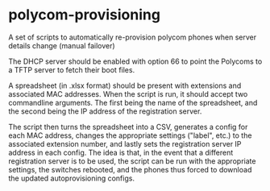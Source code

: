# polycom-provisioning
A set of scripts to automatically re-provision polycom phones when server details change (manual failover)

The DHCP server should be enabled with option 66 to point the Polycoms to a TFTP server to fetch their boot files.

A spreadsheet (in .xlsx format) should be present with extensions and associated MAC addresses. When the script is run, it should accept two commandline arguments. The first being the name of the spreadsheet, and the second being the IP address of the registration server.

The script then turns the spreadsheet into a CSV, generates a config for each MAC address, changes the appropriate settings ("label", etc.) to the associated extension number, and lastly sets the registration server IP address in each config. The idea is that, in the event that a different registration server is to be used, the script can be run with the appropriate settings, the switches rebooted, and the phones thus forced to download the updated autoprovisioning configs.
